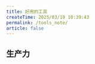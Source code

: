 ```yaml
---
title: 好用的工具
createTime: 2025/03/19 10:39:43
permalink: /tools_note/
article: false
---
```


## 生产力

<CardGrid>
  <LinkCard title="utools" icon="" href="https://www.u-tools.cn/" />
</CardGrid>